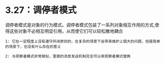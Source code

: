 # 3.27：调停者模式

调停者模式是对象的行为模式。调停者模式包装了一系列对象相互作用的方式,使得这些对象不必相互明显引用。从而使它们可以较松散地耦合



```
1: 它在一定程度上没有遵守开闭原则的，在复杂的场景下会带来维护上很大的问题，但是简单的场景下，也没有什么存在的意义

2: 与观察者模式非常相似，里面的消息发送机制完全可以用观察者模式替换

```


